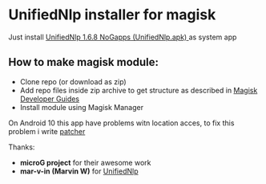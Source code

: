# UnifiedNlp installer for magisk

Just install [UnifiedNlp 1.6.8 NoGapps (UnifiedNlp.apk) ](https://github.com/microg/UnifiedNlp) as system app

## How to make magisk module:
- Clone repo (or download as zip)
- Add repo files inside zip archive to get structure as described in [Magisk Developer Guides](https://topjohnwu.github.io/Magisk/guides.html)  
- Install module using Magisk Manager

On Android 10 this app have problems witn location acces, to fix this problem i write [patcher](https://github.com/McPcholkin/runtime-permission_patcher)

Thanks:
- **microG project** for their awesome work  
- **mar-v-in (Marvin W)** for [UnifiedNlp](https://github.com/microg/UnifiedNlp)